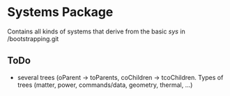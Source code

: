 Systems Package
===============

Contains all kinds of systems that derive from the basic *sys* in /bootstrapping.git

ToDo
----
* several trees (oParent -> toParents, coChildren -> tcoChildren. Types of trees (matter, power, commands/data, geometry, thermal, ...)